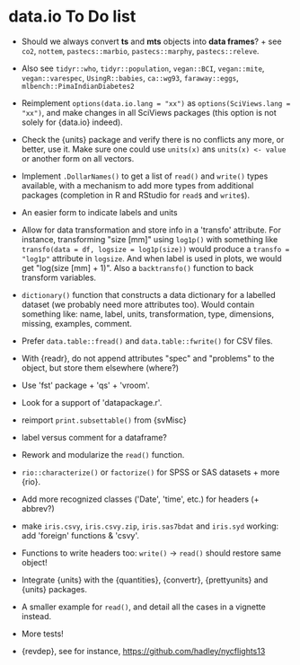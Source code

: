 # data.io To Do list

-   Should we always convert **ts** and **mts** objects into **data frames**? + see `co2`, `nottem`, `pastecs::marbio`, `pastecs::marphy`, `pastecs::releve`.

-   Also see `tidyr::who`, `tidyr::population`, `vegan::BCI`, `vegan::mite`, `vegan::varespec`, `UsingR::babies`, `ca::wg93`, `faraway::eggs`, `mlbench::PimaIndianDiabetes2`

-   Reimplement `options(data.io.lang = "xx")` as `options(SciViews.lang = "xx")`, and make changes in all SciViews packages (this option is not solely for {data.io} indeed).

-   Check the {units} package and verify there is no conflicts any more, or better, use it. Make sure one could use `units(x)` ans `units(x) <- value` or another form on all vectors.

-   Implement `.DollarNames()` to get a list of `read()` and `write()` types available, with a mechanism to add more types from additional packages (completion in R and RStudio for `read$` and `write$`).

-   An easier form to indicate labels and units

-   Allow for data transformation and store info in a 'transfo' attribute. For instance, transforming "size [mm]" using `log1p()` with something like `transfo(data = df, logsize = log1p(size))` would produce a `transfo = "log1p"` attribute in `logsize`. And when label is used in plots, we would get "log(size [mm] + 1)". Also a `backtransfo()` function to back transform variables.

-   `dictionary()` function that constructs a data dictionary for a labelled dataset (we probably need more attributes too). Would contain something like: name, label, units, transformation, type, dimensions, missing, examples, comment.

-   Prefer `data.table::fread()` and `data.table::fwrite()` for CSV files.

-   With {readr}, do not append attributes "spec" and "problems" to the object, but store them elsewhere (where?)

-   Use 'fst' package + 'qs' + 'vroom'.

-   Look for a support of 'datapackage.r'.

-   reimport `print.subsettable()` from {svMisc}

-   label versus comment for a dataframe?

-   Rework and modularize the `read()` function.

-   `rio::characterize()` or `factorize()` for SPSS or SAS datasets + more {rio}.

-   Add more recognized classes ('Date', 'time', etc.) for headers (+ abbrev?)

-   make `iris.csvy`, `iris.csvy.zip`, `iris.sas7bdat` and `iris.syd` working: add 'foreign' functions & 'csvy'.

-   Functions to write headers too: `write()` -\> `read()` should restore same object!

-   Integrate {units} with the {quantities}, {convertr}, {prettyunits} and {units} packages.

-   A smaller example for `read()`, and detail all the cases in a vignette instead.

-   More tests!

-   {revdep}, see for instance, <https://github.com/hadley/nycflights13>
